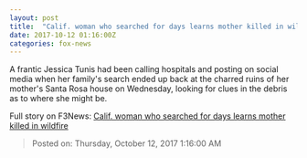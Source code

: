 ```yaml
---
layout: post
title:  "Calif. woman who searched for days learns mother killed in wildfire"
date: 2017-10-12 01:16:00Z
categories: fox-news
---
```


A frantic Jessica Tunis had been calling hospitals and posting on social media when her family's search ended up back at the charred ruins of her mother's Santa Rosa house on Wednesday, looking for clues in the debris as to where she might be.


Full story on F3News: [Calif. woman who searched for days learns mother killed in wildfire](http://www.f3nws.com/n/pqQhbE)

> Posted on: Thursday, October 12, 2017 1:16:00 AM
